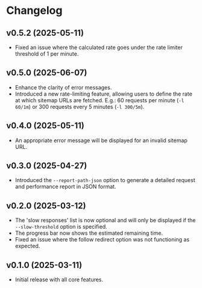 # Changelog

## v0.5.2 (2025-05-11)

- Fixed an issue where the calculated rate goes under the rate limiter threshold of 1
  per minute.

## v0.5.0 (2025-06-07)

- Enhance the clarity of error messages.
- Introduced a new rate-limiting feature, allowing users to define the rate at which
  sitemap URLs are fetched. E.g.: 60 requests per minute (`-l 60/1m`) or 300 requests
  every 5 minutes (`-l 300/5m`).

## v0.4.0 (2025-05-11)

- An appropriate error message will be displayed for an invalid sitemap URL.

## v0.3.0 (2025-04-27)

- Introduced the `--report-path-json` option to generate a detailed request and
  performance report in JSON format.

## v0.2.0 (2025-03-12)

- The 'slow responses' list is now optional and will only be displayed if the
  `--slow-threshold` option is specified.
- The progress bar now shows the estimated remaining time.
- Fixed an issue where the follow redirect option was not functioning as expected.

## v0.1.0 (2025-03-11)

- Initial release with all core features.
